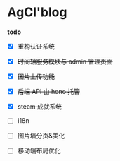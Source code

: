 # AgCl'blog

**todo**

-   [x] ~~重构认证系统~~

-   [x] ~~时间轴服务模块与 admin 管理页面~~

-   [x] ~~图片上传功能~~

-   [x] ~~后端 API 由 hono 托管~~

-   [x] ~~steam 成就系统~~

-   [ ] i18n

-   [ ] 图片墙分页&美化

-   [ ] 移动端布局优化
